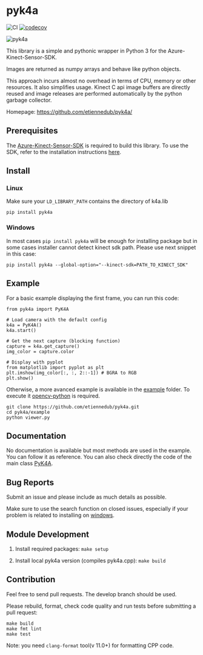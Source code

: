 # pyk4a

![CI](https://github.com/etiennedub/pyk4a/workflows/CI/badge.svg)
[![codecov](https://codecov.io/gh/etiennedub/pyk4a/branch/master/graph/badge.svg)](https://codecov.io/gh/etiennedub/pyk4a)

![pyk4a](https://github.com/etiennedub/pyk4a/raw/master/figs/pyk4a_logo.png) 


This library is a simple and pythonic wrapper in Python 3 for the Azure-Kinect-Sensor-SDK.

Images are returned as numpy arrays and behave like python objects.

This approach incurs almost no overhead in terms of CPU, memory or other resources.
It also simplifies usage. Kinect C api image buffers are directly reused and image releases are performed automatically by the python garbage collector.

Homepage: https://github.com/etiennedub/pyk4a/

## Prerequisites
The [Azure-Kinect-Sensor-SDK](https://github.com/microsoft/Azure-Kinect-Sensor-SDK) is required to build this library.
To use the SDK, refer to the installation instructions [here](https://github.com/microsoft/Azure-Kinect-Sensor-SDK).


## Install

### Linux

Make sure your `LD_LIBRARY_PATH` contains the directory of k4a.lib

```
pip install pyk4a
```

### Windows

In most cases `pip install pyk4a` will be enough for installing package but in some cases installer cannot detect kinect sdk path. Please use next snippet in this case:
```shell
pip install pyk4a --global-option="--kinect-sdk=PATH_TO_KINECT_SDK"
```

## Example

For a basic example displaying the first frame, you can run this code:

```
from pyk4a import PyK4A

# Load camera with the default config
k4a = PyK4A()
k4a.start()

# Get the next capture (blocking function)
capture = k4a.get_capture()
img_color = capture.color

# Display with pyplot
from matplotlib import pyplot as plt
plt.imshow(img_color[:, :, 2::-1]) # BGRA to RGB
plt.show()
```

Otherwise, a more avanced example is available in the [example](https://github.com/etiennedub/pyk4a/tree/master/example) folder.
To execute it [opencv-python](https://github.com/skvark/opencv-python) is required.
```
git clone https://github.com/etiennedub/pyk4a.git
cd pyk4a/example
python viewer.py
```

## Documentation

No documentation is available but most methods are used in the example. You can follow it as reference.
You can also check directly the code of the main class [PyK4A](https://github.com/etiennedub/pyk4a/blob/master/pyk4a/pyk4a.py).

## Bug Reports
Submit an issue and please include as much details as possible.

Make sure to use the search function on closed issues, especially if your problem is related to installing on [windows](https://github.com/etiennedub/pyk4a/issues?q=windows+).


## Module Development

1) Install required packages: `make setup`

2) Install local pyk4a version (compiles pyk4a.cpp): `make build`

## Contribution

Feel free to send pull requests. The develop branch should be used.

Please rebuild, format, check code quality and run tests before submitting a pull request:
```shell script
make build
make fmt lint
make test
```

Note: you need `clang-format` tool(v 11.0+) for formatting CPP code. 
